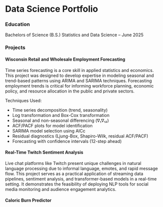 # Data Science Portfolio

### Education

Bachelors of Science (B.S.) Statistics and Data Science – June 2025

### Projects

#### Wisconsin Retail and Wholesale Employment Forecasting

Time series forecasting is a core skill in applied statistics and economics. This project was designed to develop expertise in modeling seasonal and trend-based patterns using ARIMA and SARIMA techniques. Forecasting employment trends is critical for informing workforce planning, economic policy, and resource allocation in the public and private sectors.

Techniques Used:

- Time series decomposition (trend, seasonality)
- Log transformation and Box-Cox transformation
- Seasonal and non-seasonal differencing (∇₁∇₁₂)
- ACF/PACF plots for model identification
- SARIMA model selection using AICc
- Residual diagnostics (Ljung-Box, Shapiro-Wilk, residual ACF/PACF)
- Forecasting with confidence intervals (12-step ahead)

#### Real-Time Twitch Sentiment Analysis

Live chat platforms like Twitch present unique challenges in natural language processing due to informal language, emotes, and rapid message flow. This project serves as a practical application of streaming data pipelines, sentiment analysis, and transformer-based models in a real-time setting. It demonstrates the feasibility of deploying NLP tools for social media monitoring and audience engagement analytics.





#### Caloric Burn Predictor


